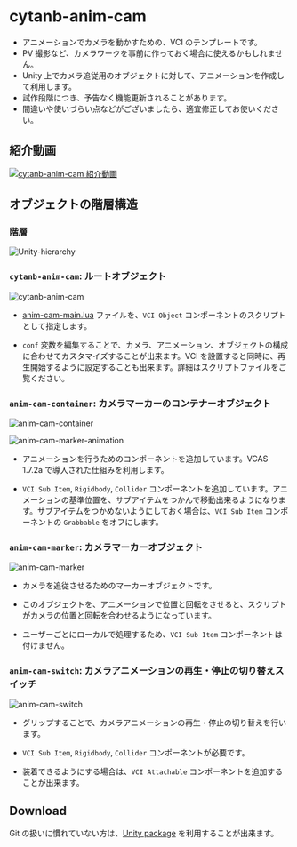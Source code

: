 # cytanb-anim-cam

- アニメーションでカメラを動かすための、VCI のテンプレートです。
- PV 撮影など、カメラワークを事前に作っておく場合に使えるかもしれません。
- Unity 上でカメラ追従用のオブジェクトに対して、アニメーションを作成して利用します。
- 試作段階につき、予告なく機能更新されることがあります。
- 間違いや使いづらい点などがございましたら、適宜修正してお使いください。

## 紹介動画
[![cytanb-anim-cam 紹介動画](https://img.youtube.com/vi/PktRFwR1R5Y/0.jpg)](https://www.youtube.com/watch?v=PktRFwR1R5Y)

## オブジェクトの階層構造

### 階層
![Unity-hierarchy](docs/unity-hierarchy.png)

### `cytanb-anim-cam`: ルートオブジェクト
![cytanb-anim-cam](docs/unity-inspector-cytanb-anim-cam.png)

- [anim-cam-main.lua](scripts/anim-cam-main.lua) ファイルを、`VCI Object` コンポーネントのスクリプトとして指定します。

- `conf` 変数を編集することで、カメラ、アニメーション、オブジェクトの構成に合わせてカスタマイズすることが出来ます。VCI を設置すると同時に、再生開始するように設定することも出来ます。詳細はスクリプトファイルをご覧ください。

### `anim-cam-container`: カメラマーカーのコンテナーオブジェクト
![anim-cam-container](docs/unity-inspector-anim-cam-container.png)

![anim-cam-marker-animation](docs/unity-anim-cam-marker-animation.png)

- アニメーションを行うためのコンポーネントを追加しています。VCAS 1.7.2a で導入された仕組みを利用します。

- `VCI Sub Item`, `Rigidbody`, `Collider` コンポーネントを追加しています。アニメーションの基準位置を、サブアイテムをつかんで移動出来るようになります。サブアイテムをつかめないようにしておく場合は、`VCI Sub Item` コンポーネントの `Grabbable` をオフにします。

### `anim-cam-marker`: カメラマーカーオブジェクト
![anim-cam-marker](docs/unity-inspector-anim-cam-marker.png)

- カメラを追従させるためのマーカーオブジェクトです。

- このオブジェクトを、アニメーションで位置と回転をさせると、スクリプトがカメラの位置と回転を合わせるようになっています。

- ユーザーごとにローカルで処理するため、`VCI Sub Item` コンポーネントは付けません。

### `anim-cam-switch`: カメラアニメーションの再生・停止の切り替えスイッチ
![anim-cam-switch](docs/unity-inspector-anim-cam-switch.png)

- グリップすることで、カメラアニメーションの再生・停止の切り替えを行います。

- `VCI Sub Item`, `Rigidbody`, `Collider` コンポーネントが必要です。

- 装着できるようにする場合は、`VCI Attachable` コンポーネントを追加することが出来ます。

## Download

Git の扱いに慣れていない方は、[Unity package](https://www.dropbox.com/s/1u2mh7feav0zxl6/cytanb-anim-cam-latest.unitypackage?dl=0) を利用することが出来ます。
